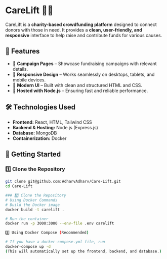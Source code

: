 # CareLift 🚀💙

CareLift is a **charity-based crowdfunding platform** designed to connect donors with those in need. It provides a **clean, user-friendly, and responsive** interface to help raise and contribute funds for various causes.

## 🌟 Features

- 🎯 **Campaign Pages** – Showcase fundraising campaigns with relevant details.  
- 📱 **Responsive Design** – Works seamlessly on desktops, tablets, and mobile devices.  
- 🎨 **Modern UI** – Built with clean and structured HTML and CSS.  
- 🚀 **Hosted with Node.js** – Ensuring fast and reliable performance.  

## 🛠️ Technologies Used

- **Frontend:** React, HTML, Tailwind CSS  
- **Backend & Hosting:**  Node.js (Express.js)
- **Database:** MongoDB
- **Containerization:** Docker

## 🚀 Getting Started

### 1️⃣ Clone the Repository
```sh
git clone git@github.com:AdharvAdharv/Care-Lift.git
cd Care-Lift

### 2️⃣ Clone the Repository 
# Using Docker Commands  
# Build the Docker image  
docker build -t carelift .

# Run the container  
docker run -p 3000:3000 --env-file .env carelift

3️⃣ Using Docker Compose (Recommended)

# If you have a docker-compose.yml file, run  
docker-compose up -d
(This will automatically set up the frontend, backend, and database.)
